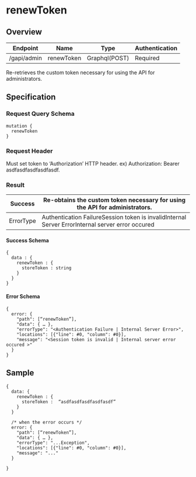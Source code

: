 # renewToken

## Overview

| Endpoint | Name | Type | Authentication |
| --- | --- | --- | --- |
| /gapi/admin | renewToken | Graphql\(POST\) | Required |

Re-retrieves the custom token necessary for using the API for administrators.

## Specification

### Request Query Schema

```text
mutation {
  renewToken
}
```

### Request Header

Must set token to ‘Authorization’ HTTP header. ex\) Authorization: Bearer asdfasdfasdfasdfasdf.

### Result

| Success | Re-obtains the custom token necessary for using the API for administrators. |
| --- | --- |
| ErrorType | Authentication FailureSession token is invalidInternal Server ErrorInternal server error occured |

#### Success Schema

```text
{
  data : {
    renewToken : {
      storeToken : string
    }
  }
}
```

#### Error Schema

```text
{
  error: {
    "path": [“renewToken”],
    "data": { … },
    "errorType": "<Authentication Failure | Internal Server Error>",
    "locations": [{"line": #0, "column": #0}],
    "message": "<Session token is invalid | Internal server error occured >"
  }
}
```

## Sample

```text
{
  data: {
    renewToken : {
      storeToken :  “asdfasdfasdfasdfasdf”
    }
  }

  /* when the error occurs */
  error: {
    "path": [“renewToken”],
    "data": { … },
    "errorType": "...Exception",
    "locations": [{"line": #0, "column": #0}],
    "message": "..."
  }

}
```

